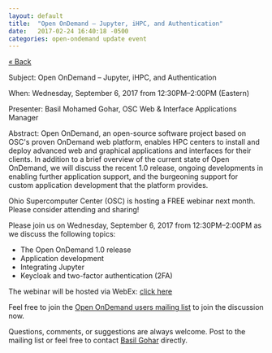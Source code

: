 ```yaml
---
layout: default
title:  "Open OnDemand – Jupyter, iHPC, and Authentication"
date:   2017-02-24 16:40:18 -0500
categories: open-ondemand update event
---
```

[&laquo; Back](../)

Subject: Open OnDemand – Jupyter, iHPC, and Authentication

When: Wednesday, September 6, 2017 from 12:30PM–2:00PM (Eastern)

Presenter: Basil Mohamed Gohar, OSC Web & Interface Applications Manager

Abstract: Open OnDemand, an open-source software project based on OSC's proven OnDemand web platform, enables HPC centers to install and deploy advanced web and graphical applications and interfaces for their clients.  In addition to a brief overview of the current state of Open OnDemand, we will discuss the recent 1.0 release, ongoing developments in enabling further application support, and the burgeoning support for custom application development that the platform provides.

Ohio Supercomputer Center (OSC) is hosting a FREE webinar next month.  Please consider attending and sharing!

Please join us on Wednesday, September 6, 2017 from 12:30PM–2:00PM as we discuss the following topics:

 - The Open OnDemand 1.0 release
 - Application development
 - Integrating Jupyter
 - Keycloak and two-factor authentication (2FA)

The webinar will be hosted via WebEx: [click here](https://ohtech.webex.com/ohtech/onstage/g.php?MTID=ea3a9d3b6e05b903e424e06fd251f2f95)

Feel free to join the [Open OnDemand users mailing list](https://lists.osu.edu/mailman/listinfo/ood-users) to join the discussion now.

Questions, comments, or suggestions are always welcome.  Post to the mailing list or feel free to contact [Basil Gohar](mailto:bgohar@osc.edu) directly.
